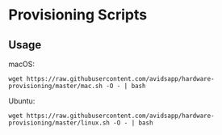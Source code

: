 # Provisioning Scripts

## Usage

macOS:
```
wget https://raw.githubusercontent.com/avidsapp/hardware-provisioning/master/mac.sh -O - | bash
```

Ubuntu:
```
wget https://raw.githubusercontent.com/avidsapp/hardware-provisioning/master/linux.sh -O - | bash
```
